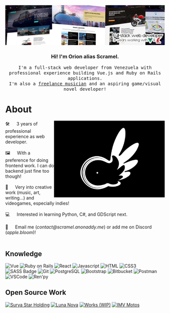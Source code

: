 <!-- Banner  -->
<img src="/banner.jpeg" alt="Profile banner showcasing websites." />

<!-- Home  -->
<h3 align="center">Hi! I'm Orion alias Scramel.</h3>
<p align="center"> 
  <samp>
      I'm a full-stack web developer from Venezuela with professional experience building Vue.js and Ruby on Rails applications.<br>I'm also a <a href="https://www.youtube.com/@Scramel/">freelance musician</a> and an aspiring game/visual novel developer!
  </samp>
</p>

<!-- About -->
# About

<p>
 <img align="right" width="350" src="/logo.jpg" alt="Scramel logo" />
 🛠️ &emsp; 3 years of professional experience as web developer.<br/><br/>
 🖼️ &emsp; With a preference for doing frontend work. I can do backend just fine too though!<br/><br/>
 🎹 &emsp; Very into creative work (music, art, writing...) and videogames, especially indies!<br/><br/>
 💻 &emsp; Interested in learning Python, C#, and GDScript next.<br/><br/>
 📧 &emsp; Email me (<i>contact@scramel.anonaddy.me</i>) or add me on Discord (<i>apple.bloom</i>)!<br/><br/>
</p>

<!-- Tech  -->
## Knowledge

![Vue](https://img.shields.io/badge/Vue.js-42b883?style=for-the-badge&labelColor=black&logo=vuedotjs&logoColor=42b883)
![Ruby on Rails](https://img.shields.io/badge/Ruby_on_Rails-cc0000?style=for-the-badge&labelColor=black&logo=ruby&logoColor=cc0000)
![React](https://img.shields.io/badge/-React-61DBFB?style=for-the-badge&labelColor=black&logo=react&logoColor=61DBFB)
![Javascript](https://img.shields.io/badge/Javascript-F0DB4F?style=for-the-badge&labelColor=black&logo=javascript&logoColor=F0DB4F)
![HTML](https://img.shields.io/badge/HTML5-E34F26?style=for-the-badge&logo=html5&logoColor=white)
![CSS3](https://img.shields.io/badge/CSS3-1572B6?style=for-the-badge&logo=css3&logoColor=white)
![SASS Badge](https://img.shields.io/badge/Sass-CC6699?style=for-the-badge&logo=sass&logoColor=white)
![Git](https://img.shields.io/badge/Git-F05032?style=for-the-badge&logo=git&logoColor=white)
![PostgreSQL](https://img.shields.io/badge/PostgreSQL-0064a5?style=for-the-badge&logo=postgresql&logoColor=white)
![Bootstrap](https://img.shields.io/badge/Bootstrap-563D7C?style=for-the-badge&logo=bootstrap&logoColor=white)
![Bitbucket](https://img.shields.io/badge/Bitbucket-2185FF?style=for-the-badge&logo=bitbucket&logoColor=white)
![Postman](https://img.shields.io/badge/Postman-EF5B25?style=for-the-badge&logo=postman&logoColor=white)
![VSCode](https://img.shields.io/badge/Visual_Studio-0078d7?style=for-the-badge&logo=visual%20studio&logoColor=white)
![Ren'py](https://img.shields.io/badge/Ren'py-FF7F7F?style=for-the-badge&labelColor=black&logo=renpy&logoColor=FF7F7F)

<!-- Portfolio -->
## Open Source Work

[![Surya Star Holding](https://github-readme-stats.vercel.app/api/pin/?username=scramel&repo=Surya-Star-Holding&border_color=white&bg_color=0D1117&title_color=C9D1D9&text_color=8B949E&icon_color=ffffff)](https://scramel.github.io/Surya-Star-Holding/)
[![Luna Nova](https://github-readme-stats.vercel.app/api/pin/?username=scramel&repo=luna-nova&border_color=white&bg_color=0D1117&title_color=C9D1D9&text_color=8B949E&icon_color=ffffff)](https://scramel.github.io/luna-nova/)
[![Works (WIP)](https://github-readme-stats.vercel.app/api/pin/?username=scramel&repo=works&border_color=white&bg_color=0D1117&title_color=C9D1D9&text_color=8B949E&icon_color=ffffff)](https://scramel.github.io/works/#/)
[![IMV Motos](https://github-readme-stats.vercel.app/api/pin/?username=scramel&repo=IMV-Motos&border_color=white&bg_color=0D1117&title_color=C9D1D9&text_color=8B949E&icon_color=ffffff)](https://scramel.github.io/IMV-Motos/#/)
